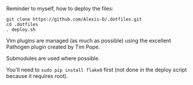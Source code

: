 Reminder to myself, how to deploy the files:

    git clone https://github.com/Alexis-D/.dotfiles.git
    cd .dotfiles
    . deploy.sh

Vim plugins are managed (as much as possible) using the excellent Pathogen
plugin created by Tim Pope.

Submodules are used where possible.

You'll need to `sudo pip install flake8` first (not done in the deploy script
because it requires root).

